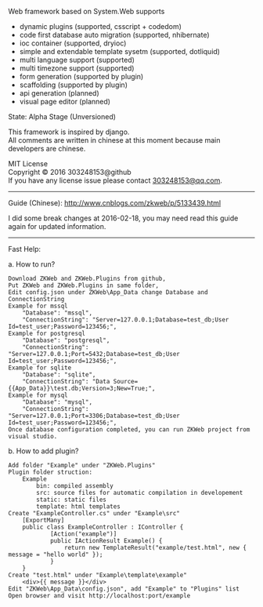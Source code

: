 Web framework based on System.Web supports
* dynamic plugins (supported, csscript + codedom)
* code first database auto migration (supported, nhibernate)
* ioc container (supported, dryioc)
* simple and extendable template sysetm (supported, dotliquid)
* multi language support (supported)
* multi timezone support (supported)
* form generation (supported by plugin)
* scaffolding (supported by plugin)
* api generation (planned)
* visual page editor (planned)

State: Alpha Stage (Unversioned)

This framework is inspired by django.<br />
All comments are written in chinese at this moment because main developers are chinese.

MIT License<br />
Copyright © 2016 303248153@github<br />
If you have any license issue please contact 303248153@qq.com.

--------------------------------------------------------------------

Guide (Chinese):
http://www.cnblogs.com/zkweb/p/5133439.html

I did some break changes at 2016-02-18, you may need read this guide again for updated information. 

--------------------------------------------------------------------

Fast Help:

a. How to run?

	Download ZKWeb and ZKWeb.Plugins from github,
	Put ZKWeb and ZKWeb.Plugins in same folder,
	Edit config.json under ZKWeb\App_Data change Database and ConnectionString
	Example for mssql
		"Database": "mssql",
		"ConnectionString": "Server=127.0.0.1;Database=test_db;User Id=test_user;Password=123456;",
	Example for postgresql
		"Database": "postgresql",
		"ConnectionString": "Server=127.0.0.1;Port=5432;Database=test_db;User Id=test_user;Password=123456;",
	Example for sqlite
		"Database": "sqlite",
		"ConnectionString": "Data Source={{App_Data}}\test.db;Version=3;New=True;",
	Example for mysql
		"Database": "mysql",
		"ConnectionString": "Server=127.0.0.1;Port=3306;Database=test_db;User Id=test_user;Password=123456;",
	Once database configuration completed, you can run ZKWeb project from visual studio.
	
b. How to add plugin?
	
	Add folder "Example" under "ZKWeb.Plugins" 
	Plugin folder struction:
		Example
			bin: compiled assembly
			src: source files for automatic compilation in developement
			static: static files
			template: html templates
	Create "ExampleController.cs" under "Example\src" 
		[ExportMany]
		public class ExampleController : IController {
				[Action("example")]
				public IActionResult Example() {
					return new TemplateResult("example/test.html", new { message = "hello world" });
				}
		}
	Create "test.html" under "Example\template\example"
		<div>{{ message }}</div>
	Edit "ZKWeb\App_Data\config.json", add "Example" to "Plugins" list
	Open browser and visit http://localhost:port/example
